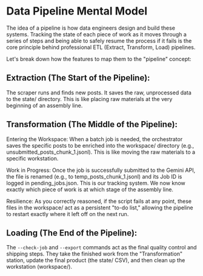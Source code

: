 

# Data Pipeline Mental Model
The idea of a pipeline is how data engineers design and build these systems. Tracking the state of each piece of work as it moves through a series of steps and being able to safely resume the process if it fails is the core principle behind professional ETL (Extract, Transform, Load) pipelines.

Let's break down how the features to map them to the "pipeline" concept:

## Extraction (The Start of the Pipeline):

The scraper runs and finds new posts. It saves the raw, unprocessed data to the state/ directory. This is like placing raw materials at the very beginning of an assembly line.

## Transformation (The Middle of the Pipeline):

Entering the Workspace: When a batch job is needed, the orchestrator saves the specific posts to be enriched into the workspace/ directory (e.g., unsubmitted_posts_chunk_1.jsonl). This is like moving the raw materials to a specific workstation.

Work in Progress: Once the job is successfully submitted to the Gemini API, the file is renamed (e.g., to temp_posts_chunk_1.jsonl) and its Job ID is logged in pending_jobs.json. This is our tracking system. We now know exactly which piece of work is at which stage of the assembly line.

Resilience: As you correctly reasoned, if the script fails at any point, these files in the workspace/ act as a persistent "to-do list," allowing the pipeline to restart exactly where it left off on the next run.

## Loading (The End of the Pipeline):

The `--check-job` and `--export` commands act as the final quality control and shipping steps. They take the finished work from the "Transformation" station, update the final product (the state/ CSV), and then clean up the workstation (workspace/).